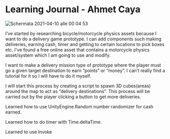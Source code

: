 # Learning Journal - Ahmet Caya
![Schermata 2021-04-10 alle 00 04 53](https://user-images.githubusercontent.com/38981338/114245889-a0ae0980-9991-11eb-8262-21200902ae04.png)

I’ve started by researching bicycle/motorcycle physics assets because I want to do a delivery game prototype. I can add components such making deliveries, earning cash, timer and getting to certain locations to pick boxes etc. I've found a free online asset that contains a motorcycle physics asset/system which I am going to use and modify.

I want to make a delivery mission type of prototype where the player must go a given target destination to earn “points” or “money”. I can’t really find a tutorial for it so I will have to do it myself.

I will start this process by creating a script to spawn 3D cubes(areas) around the map to act as “delivery destinations”. This process will be carried out by the player clicking a button to get more deliveries. 


Learned how to use UnityEngine.Random number randomizer for cash earned.

Learned how to do timer with Time.deltaTime.

Learned to use Invoke





